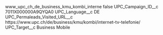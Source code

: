 <?xml version="1.0" encoding="UTF-8"?>
<CustomMetadata xmlns="http://soap.sforce.com/2006/04/metadata" xmlns:xsi="http://www.w3.org/2001/XMLSchema-instance" xmlns:xsd="http://www.w3.org/2001/XMLSchema">
    <label>www_upc_ch_de_business_kmu_kombi_interne</label>
    <protected>false</protected>
    <values>
        <field>UPC_Campaign_ID__c</field>
        <value xsi:type="xsd:string">7011X000000A9QYQA0</value>
    </values>
    <values>
        <field>UPC_Language__c</field>
        <value xsi:type="xsd:string">DE</value>
    </values>
    <values>
        <field>UPC_Permaleads_Visited_URL__c</field>
        <value xsi:type="xsd:string">https://www.upc.ch/de/business/kmu/kombi/internet-tv-telefonie/</value>
    </values>
    <values>
        <field>UPC_Target__c</field>
        <value xsi:type="xsd:string">Business Mobile</value>
    </values>
</CustomMetadata>
